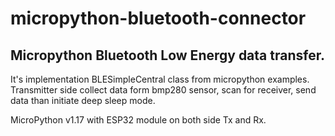 # micropython-bluetooth-connector
## Micropython Bluetooth Low Energy data transfer.
It's implementation BLESimpleCentral class from micropython examples.
Transmitter side collect data form bmp280 sensor, scan for receiver, send data than initiate deep sleep mode.

MicroPython v1.17 with ESP32 module on both side Tx and Rx.


